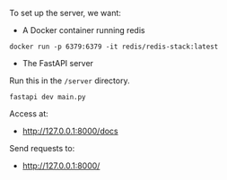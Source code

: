 To set up the server, we want:

- A Docker container running redis

```
docker run -p 6379:6379 -it redis/redis-stack:latest
```

- The FastAPI server

Run this in the `/server` directory.

```
fastapi dev main.py
```

Access at:

- http://127.0.0.1:8000/docs

Send requests to:

- http://127.0.0.1:8000/
